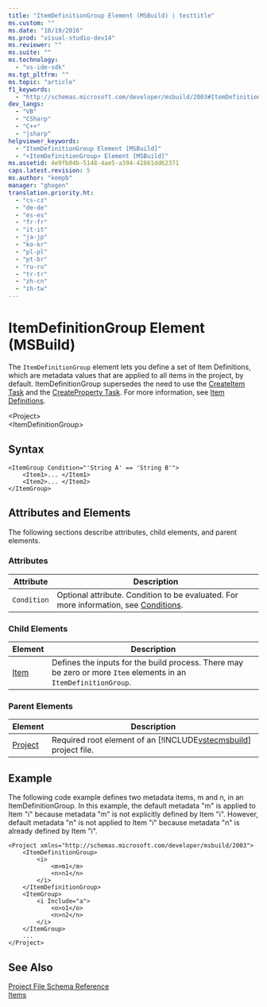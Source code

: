 ```yaml
---
title: "ItemDefinitionGroup Element (MSBuild) | testtitle"
ms.custom: ""
ms.date: "10/19/2016"
ms.prod: "visual-studio-dev14"
ms.reviewer: ""
ms.suite: ""
ms.technology: 
  - "vs-ide-sdk"
ms.tgt_pltfrm: ""
ms.topic: "article"
f1_keywords: 
  - "http://schemas.microsoft.com/developer/msbuild/2003#ItemDefinitionGroup"
dev_langs: 
  - "VB"
  - "CSharp"
  - "C++"
  - "jsharp"
helpviewer_keywords: 
  - "ItemDefinitionGroup Element [MSBuild]"
  - "<ItemDefinitionGroup> Element [MSBuild]"
ms.assetid: 4e9fb04b-5148-4ae5-a394-42861dd62371
caps.latest.revision: 5
ms.author: "kempb"
manager: "ghogen"
translation.priority.ht: 
  - "cs-cz"
  - "de-de"
  - "es-es"
  - "fr-fr"
  - "it-it"
  - "ja-jp"
  - "ko-kr"
  - "pl-pl"
  - "pt-br"
  - "ru-ru"
  - "tr-tr"
  - "zh-cn"
  - "zh-tw"
---
```

# ItemDefinitionGroup Element (MSBuild)
The `ItemDefinitionGroup` element lets you define a set of Item Definitions, which are metadata values that are applied to all items in the project, by default. ItemDefinitionGroup supersedes the need to use the [CreateItem Task](../reference/createitem-task.md) and the [CreateProperty Task](../reference/createproperty-task.md). For more information, see [Item Definitions](../reference/item-definitions.md).  
  
 \<Project>  
 \<ItemDefinitionGroup>  
  
## Syntax  
  
```  
<ItemGroup Condition="'String A' == 'String B'">  
    <Item1>... </Item1>  
    <Item2>... </Item2>  
</ItemGroup>  
```  
  
## Attributes and Elements  
 The following sections describe attributes, child elements, and parent elements.  
  
### Attributes  
  
|Attribute|Description|  
|---------------|-----------------|  
|`Condition`|Optional attribute. Condition to be evaluated. For more information, see [Conditions](../reference/msbuild-conditions.md).|  
  
### Child Elements  
  
|Element|Description|  
|-------------|-----------------|  
|[Item](../reference/item-element--msbuild-.md)|Defines the inputs for the build process. There may be zero or more `Item` elements in an `ItemDefinitionGroup`.|  
  
### Parent Elements  
  
|Element|Description|  
|-------------|-----------------|  
|[Project](../reference/project-element--msbuild-.md)|Required root element of an [!INCLUDE[vstecmsbuild](../extensibility-internals/includes/vstecmsbuild_md.md)] project file.|  
  
## Example  
 The following code example defines two metadata items, m and n, in an ItemDefinitionGroup. In this example, the default metadata "m" is applied to Item "i" because metadata "m" is not explicitly defined by Item "i". However, default metadata "n" is not applied to Item "i" because metadata "n" is already defined by Item "i".  
  
```  
<Project xmlns="http://schemas.microsoft.com/developer/msbuild/2003">  
    <ItemDefinitionGroup>  
        <i>  
            <m>m1</m>  
            <n>n1</n>  
        </i>        
    </ItemDefinitionGroup>  
    <ItemGroup>  
        <i Include="a">  
            <o>o1</o>  
            <n>n2</n>  
        </i>  
    </ItemGroup>  
    ...  
</Project>  
```  
  
## See Also  
 [Project File Schema Reference](../reference/msbuild-project-file-schema-reference.md)   
 [Items](../reference/msbuild-items.md)